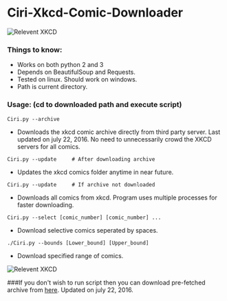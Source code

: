# Ciri-Xkcd-Comic-Downloader

![Relevent XKCD](https://imgs.xkcd.com/comics/code_quality.png)



### Things to know:
  - Works on both python 2 and 3
  - Depends on BeautifulSoup and Requests.
  - Tested on linux. Should work on windows.
  - Path is current directory. 


### Usage: (cd to downloaded path and execute script)

```Ciri.py --archive```

- Downloads the xkcd comic archive directly from third party server. Last updated on july 22, 2016. No need to unnecessarily crowd the XKCD servers for all comics.


```Ciri.py --update		# After downloading archive```

- Updates the xkcd comics folder anytime in near future.


```Ciri.py --update		# If archive not downloaded```

- Downloads all comics from xkcd. Program uses multiple processes for faster downloading.


```Ciri.py --select [comic_number] [comic_number] ...```

- Download selective comics seperated by spaces.


```./Ciri.py --bounds [Lower_bound] [Upper_bound]```

- Download specified range of comics.

![Relevent XKCD](https://imgs.xkcd.com/comics/code_quality_2.png)


###If you don't wish to run script then you can download pre-fetched archive from [here](http://www.insomniacprogrammer.hol.es/xkcd/XKCD_Comics.zip). Updated on july 22, 2016.
